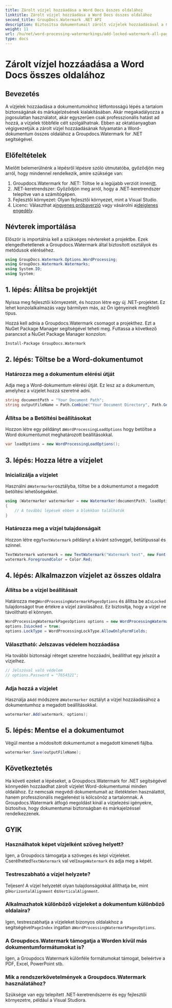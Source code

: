 ```yaml
---
title: Zárolt vízjel hozzáadása a Word Docs összes oldalához
linktitle: Zárolt vízjel hozzáadása a Word Docs összes oldalához
second_title: GroupDocs.Watermark .NET API
description: Biztosítsa dokumentumait zárolt vízjelek hozzáadásával a Groupdocs.Watermark for .NET segítségével. Kövesse lépésről lépésre útmutatónkat az egyszerű megvalósítás érdekében.
weight: 11
url: /hu/net/word-processing-watermarkings/add-locked-watermark-all-pages-word-docs/
type: docs
---
```

# Zárolt vízjel hozzáadása a Word Docs összes oldalához

## Bevezetés
A vízjelek hozzáadása a dokumentumokhoz létfontosságú lépés a tartalom biztonságának és márkajelzésének kialakításában. Akár megakadályozza a jogosulatlan használatot, akár egyszerűen csak professzionális hatást ad hozzá, a vízjelek többféle célt szolgálhatnak. Ebben az oktatóanyagban végigvezetjük a zárolt vízjel hozzáadásának folyamatán a Word-dokumentum összes oldalához a Groupdocs.Watermark for .NET segítségével.
## Előfeltételek
Mielőtt belemerülnénk a lépésről lépésre szóló útmutatóba, győződjön meg arról, hogy mindennel rendelkezik, amire szüksége van:
1. Groupdocs.Watermark for .NET: Töltse le a legújabb verziót innen[itt](https://releases.groupdocs.com/Watermark/net/).
2. .NET-keretrendszer: Győződjön meg arról, hogy a .NET-keretrendszer telepítve van a számítógépen.
3. Fejlesztői környezet: Olyan fejlesztői környezet, mint a Visual Studio.
4.  Licenc: Választhat a[ingyenes próbaverzió](https://releases.groupdocs.com/) vagy vásárolni a[ideiglenes engedély](https://purchase.groupdocs.com/temporary-license/).
## Névterek importálása
Először is importálnia kell a szükséges névtereket a projektbe. Ezek elengedhetetlenek a Groupdocs.Watermark által biztosított osztályok és metódusok eléréséhez.
```csharp
using GroupDocs.Watermark.Options.WordProcessing;
using GroupDocs.Watermark.Watermarks;
using System.IO;
using System;
```
## 1. lépés: Állítsa be projektjét

Nyissa meg fejlesztői környezetét, és hozzon létre egy új .NET-projektet. Ez lehet konzolalkalmazás vagy bármilyen más, az Ön igényeinek megfelelő típus.

Hozzá kell adnia a Groupdocs.Watermark csomagot a projekthez. Ezt a NuGet Package Manager segítségével teheti meg. Futtassa a következő parancsot a NuGet Package Manager konzolon:
```sh
Install-Package GroupDocs.Watermark
```
## 2. lépés: Töltse be a Word-dokumentumot
### Határozza meg a dokumentum elérési útját
Adja meg a Word-dokumentum elérési útját. Ez lesz az a dokumentum, amelyhez a vízjelet hozzá szeretné adni.
```csharp
string documentPath = "Your Document Path";
string outputFileName = Path.Combine("Your Document Directory", Path.GetFileName(documentPath));
```
### Állítsa be a Betöltési beállításokat
 Hozzon létre egy példányt a`WordProcessingLoadOptions` hogy betöltse a Word dokumentumot meghatározott beállításokkal.
```csharp
var loadOptions = new WordProcessingLoadOptions();
```
## 3. lépés: Hozza létre a vízjelet
### Inicializálja a vízjelet
 Használni a`Watermarker`osztályba, töltse be a dokumentumot a megadott betöltési lehetőségekkel.
```csharp
using (Watermarker watermarker = new Watermarker(documentPath, loadOptions))
{
    // A további lépések ebben a blokkban találhatók
}
```
### Határozza meg a vízjel tulajdonságait
 Hozzon létre egy`TextWatermark` példányt a kívánt szöveggel, betűtípussal és színnel.
```csharp
TextWatermark watermark = new TextWatermark("Watermark text", new Font("Arial", 19));
watermark.ForegroundColor = Color.Red;
```
## 4. lépés: Alkalmazzon vízjelet az összes oldalra
### Állítsa be a vízjel beállításait
 Határozza meg`WordProcessingWatermarkPagesOptions` és állítsa be a`IsLocked` tulajdonságot true értékre a vízjel zárolásához. Ez biztosítja, hogy a vízjel ne távolítható el könnyen.
```csharp
WordProcessingWatermarkPagesOptions options = new WordProcessingWatermarkPagesOptions();
options.IsLocked = true;
options.LockType = WordProcessingLockType.AllowOnlyFormFields;
```
### Választható: Jelszavas védelem hozzáadása
Ha további biztonsági réteget szeretne hozzáadni, beállíthat egy jelszót a vízjelhez.
```csharp
// Jelszóval való védelem
// options.Password = "7654321";
```
### Adja hozzá a vízjelet
 Használja a`Add` módszere a`Watermarker` osztályt a vízjel hozzáadásához a dokumentumhoz a megadott beállításokkal.
```csharp
watermarker.Add(watermark, options);
```
## 5. lépés: Mentse el a dokumentumot
Végül mentse a módosított dokumentumot a megadott kimeneti fájlba.
```csharp
watermarker.Save(outputFileName);
```

## Következtetés
Ha követi ezeket a lépéseket, a Groupdocs.Watermark for .NET segítségével könnyedén hozzáadhat zárolt vízjelet Word-dokumentumai minden oldalához. Ez nemcsak megvédi dokumentumait az illetéktelen használattól, hanem professzionális megjelenést is kölcsönöz a tartalomnak. A Groupdocs.Watermark átfogó megoldást kínál a vízjelezési igényekre, biztosítva, hogy dokumentumai biztonságban és márkajelzéssel rendelkezzenek.
## GYIK
### Használhatok képet vízjelként szöveg helyett?
 Igen, a Groupdocs támogatja a szöveges és képi vízjeleket. Cserélheted`TextWatermark` val vel`ImageWatermark` és adja meg a képét.
### Testreszabható a vízjel helyzete?
 Teljesen! A vízjel helyzetét olyan tulajdonságokkal állíthatja be, mint pl`HorizontalAlignment` és`VerticalAlignment`.
### Alkalmazhatok különböző vízjeleket a dokumentum különböző oldalaira?
 Igen, testreszabhatja a vízjeleket bizonyos oldalakhoz a segítségével`PageIndex` ingatlan a`WordProcessingWatermarkPagesOptions`.
### A Groupdocs.Watermark támogatja a Worden kívül más dokumentumformátumokat is?
Igen, a Groupdocs Watermark különféle formátumokat támogat, beleértve a PDF, Excel, PowerPoint stb.
### Mik a rendszerkövetelmények a Groupdocs.Watermark használatához?
Szüksége van egy telepített .NET-keretrendszerre és egy fejlesztői környezetre, például a Visual Studiora.
